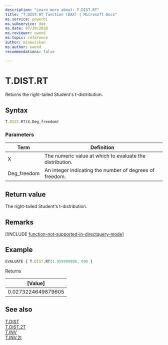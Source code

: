 ```yaml
---
description: "Learn more about: T.DIST.RT"
title: "T.DIST.RT function (DAX) | Microsoft Docs"
ms.service: powerbi 
ms.subservice: dax 
ms.date: 07/10/2020
ms.reviewer: owend
ms.topic: reference
author: minewiskan
ms.author: owend 
recommendations: false

---
```

# T.DIST.RT

Returns the right-tailed Student's t-distribution.

## Syntax  
  
```js
T.DIST.RT(X,Deg_freedom)
```
  
### Parameters  
  
|Term|Definition|  
|--------|--------------|  
|X|The numeric value at which to evaluate the distribution.|  
|Deg_freedom |An integer indicating the number of degrees of freedom.|
  
## Return value

The right-tailed Student's t-distribution.

## Remarks

[!INCLUDE [function-not-supported-in-directquery-mode](includes/function-not-supported-in-directquery-mode.md)]

## Example  
  
```js
EVALUATE { T.DIST.RT(1.959999998, 60) }
```

Returns

|[Value]  |
|---------|
|0.0273224649879605     |

## See also  

[T.DIST](t-dist-dax.md)  
[T.DIST.2T](t-dist-2t-dax.md)  
[T.INV](t-inv-dax.md)  
[T.INV.2t](t-inv-2t-dax.md)  
